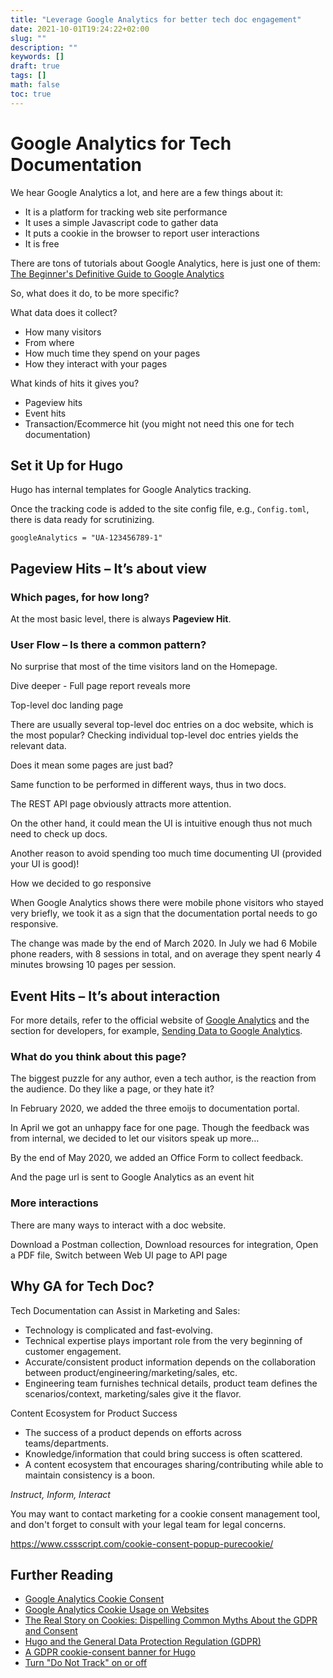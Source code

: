 ```yaml
---
title: "Leverage Google Analytics for better tech doc engagement"
date: 2021-10-01T19:24:22+02:00
slug: ""
description: ""
keywords: []
draft: true
tags: []
math: false
toc: true
---
```


# Google Analytics for Tech Documentation

We hear Google Analytics a lot, and here are a few things about it:

* It is a platform for tracking web site performance
* It uses a simple Javascript code to gather data
* It puts a cookie in the browser to report user interactions
* It is free

There are tons of tutorials about Google Analytics, here is just one of them: [The Beginner's Definitive Guide to Google Analytics](https://www.semrush.com/blog/beginners-definitive-guide-to-google-analytics/)

So, what does it do, to be more specific?

What data does it collect?

* How many visitors
* From where
* How much time they spend on your pages
* How they interact with your pages

What kinds of hits it gives you?

* Pageview hits
* Event hits
* Transaction/Ecommerce hit (you might not need this one for tech documentation)

## Set it Up for Hugo

Hugo has internal templates for Google Analytics tracking.

Once the tracking code is added to the site config file, e.g., `Config.toml`, there is data ready for scrutinizing.

```
googleAnalytics = "UA-123456789-1"
```

## Pageview Hits – It’s about view

### Which pages, for how long?

At the most basic level, there is always **Pageview Hit**.

### User Flow – Is there a common pattern?

No surprise that most of the time visitors land on the Homepage.

Dive deeper - Full page report reveals more

Top-level doc landing page

There are usually several top-level doc entries on a doc website, which is the most popular? Checking individual top-level doc
entries yields the relevant data.

Does it mean some pages are just bad?

Same function to be performed in different ways, thus in two docs.

The REST API page obviously attracts more attention.

On the other hand, it could mean the UI is intuitive enough thus not much need to check up docs.

Another reason to avoid spending too much time documenting UI (provided your UI is good)!

How we decided to go responsive

When Google Analytics shows there were mobile phone visitors who stayed very briefly, we took it as a sign that the documentation portal needs to go responsive.

The change was made by the end of March 2020. In July we had 6 Mobile phone readers, with 8 sessions in total, and on average they spent nearly 4 minutes browsing 10 pages per session.

## Event Hits – It’s about interaction

For more details, refer to the official website of [Google Analytics](https://developers.google.com/analytics) and the section for developers, for example, [Sending Data to Google Analytics](https://developers.google.com/analytics/devguides/collection/analyticsjs/sending-hits).


### What do you think about this page?

The biggest puzzle for any author, even a tech author, is the reaction from the audience. Do they like a page, or they hate it?

In February 2020, we added the three emoijs to documentation portal.

In April we got an unhappy face for one page. Though the feedback was from internal, we decided to let our visitors speak up more…

By the end of May 2020, we added an Office Form to collect feedback.

And the page url is sent to Google Analytics as an event hit

### More interactions

There are many ways to interact with a doc website.

Download a Postman collection, Download resources for integration, Open a PDF file, Switch between Web UI page to API page

## Why GA for Tech Doc?

Tech Documentation can Assist in Marketing and Sales:

* Technology is complicated and fast-evolving.
* Technical expertise plays important role from the very beginning of customer engagement.
* Accurate/consistent product information depends on the collaboration between product/engineering/marketing/sales, etc.
* Engineering team furnishes technical details, product team defines the scenarios/context, marketing/sales give it the flavor.

Content Ecosystem for Product Success

* The success of a product depends on efforts across teams/departments.
* Knowledge/information that could bring success is often scattered.
* A content ecosystem that encourages sharing/contributing while able to maintain consistency is a boon.

*Instruct, Inform, Interact*

You may want to contact marketing for a cookie consent management tool, and don't forget to consult with your legal team for legal concerns.

https://www.cssscript.com/cookie-consent-popup-purecookie/

## Further Reading

* [Google Analytics Cookie Consent](https://consent.guide/google-analytics-cookie-consent/)
* [Google Analytics Cookie Usage on Websites](https://developers.google.com/analytics/devguides/collection/analyticsjs/cookie-usage)
* [The Real Story on Cookies: Dispelling Common Myths About the GDPR and Consent](https://torquemag.io/2018/08/cookie-law-and-consent/)
* [Hugo and the General Data Protection Regulation (GDPR)](https://gohugo.io/about/hugo-and-gdpr/)
* [A GDPR cookie-consent banner for Hugo](https://liatas.com/posts/hugo-gdpr-cookie-consent-banner/)
* [Turn "Do Not Track" on or off](https://support.google.com/chrome/answer/2790761?visit_id=637326372745325164-3057588087&p=settings_do_not_track&rd=1)
